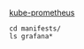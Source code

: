 [kube-prometheus](https://github.com/prometheus-operator/kube-prometheus)

```
cd manifests/
ls grafana*
```
